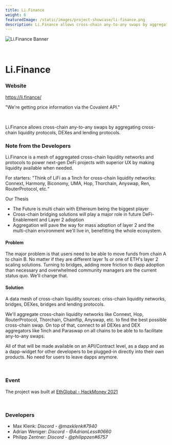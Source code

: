 ```yaml
---
title: Li.Finance
weight: 6
featuredImage: /static/images/project-showcase/li-finance.png
description: Li.Finance allows cross-chain any-to-any swaps by aggregating cross-chain liquidity protocols, DEXes and lending protocols.
---
```


![Li.Finance Banner](/static/images/project-showcase/banners/li-finance.png)

&nbsp;

# Li.Finance

### Website

https://li.finance/

<Aside>

"We're getting price information via the Covalent API."

</Aside>

&nbsp;

Li.Finance allows cross-chain any-to-any swaps by aggregating cross-chain liquidity protocols, DEXes and lending protocols.

### Note from the Developers

Li.Finance is a mesh of aggregated cross-chain liquidity networks and protocols to power next-gen DeFi projects with superior UX by making liquidity available when needed.

For starters: "Think of LiFi as a 1inch for cross-chain liquidity networks: Connext, Harmony, Biconomy, UMA, Hop, Thorchain, Anyswap, Ren, RouterProtocol, etc.“


Our Thesis

* The Future is multi chain with Ethereum being the biggest player
* Cross-chain bridging solutions will play a major role in future DeFi-Enablement and Layer 2 adoption
* Aggregation will pave the way for mass adoption of layer 2 and the multi-chain environment we'll live in, benefitting the whole ecosystem.


#### Problem

The major problem is that users need to be able to move funds from chain A to chain B. No matter if they are different layer 1s or one of ETH's layer 2 scaling solutions. Turning to bridges, adding more friction to dapp adoption than necessary and overwhelmed community managers are the current status quo. We'll change that. 


#### Solution

A data mesh of cross-chain liquidity sources: criss-chain liquidity networks, bridges, DEXes, bridges and lending protocols.

We'll aggregate cross-chain liquidity networks like Connext, Hop, RouterProtocol, Thorchain, Chainflip, Anyswap, etc. to find the best possible cross-chain swap. On top of that, connect to all DEXes and DEX aggregators like 1inch and Paraswap on all chains to be able to to facilitate any-to-any swaps.

All of that will be made available on an API/Contract level, as a dapp and as a dapp-widget for other developers to be plugged-in directly into their own products. No need for users to leave dapps anymore.

&nbsp;

### Event

The project was built at [EthGlobal - HackMoney 2021](https://www.covalenthq.com/blog/ethglobal-hackmoney-winners/)

&nbsp;

### Developers

- Max Klenk: _Discord - @maxklenk#7940_
- Adrian Weniger: _Discord - @AdrianLess#0660_
- Philipp Zentner: _Discord - @philippzen#6757_